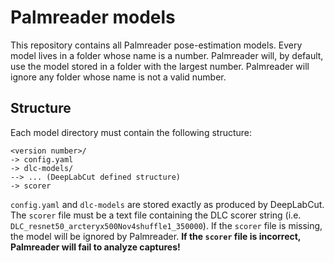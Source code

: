 # Palmreader models

This repository contains all Palmreader pose-estimation models. Every model lives in a folder whose name is a number. Palmreader will, by default, use the model stored in a folder
with the largest number. Palmreader will ignore any folder whose name is not a valid number.

## Structure

Each model directory must contain the following structure:
```
<version number>/
-> config.yaml
-> dlc-models/
--> ... (DeepLabCut defined structure)
-> scorer
```

`config.yaml` and `dlc-models` are stored exactly as produced by DeepLabCut. The `scorer` file must be a text file containing the DLC scorer string (i.e. `DLC_resnet50_arcteryx500Nov4shuffle1_350000`).
If the `scorer` file is missing, the model will be ignored by Palmreader. **If the `scorer` file is incorrect, Palmreader will fail to analyze captures!**

